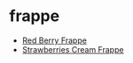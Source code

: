 # frappe

 * [Red Berry Frappe](index/r/red-berry-frappe-353973.json)
 * [Strawberries Cream Frappe](index/s/strawberries-cream-frappe-101708.json)

